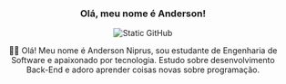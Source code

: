 <div align="center">

### Olá, meu nome é Anderson!

<img src="https://img.shields.io/static/v1?label=Overview&message=gabrielnips&color=79d4c0&style=for-the-badge&logo=GitHub" alt="Static GitHub">

<p>👨‍💻 Olá! Meu nome é Anderson Niprus, sou estudante de Engenharia de Software e apaixonado por tecnologia. Estudo sobre desenvolvimento Back-End e adoro aprender coisas novas sobre programação.</p>

</div>
